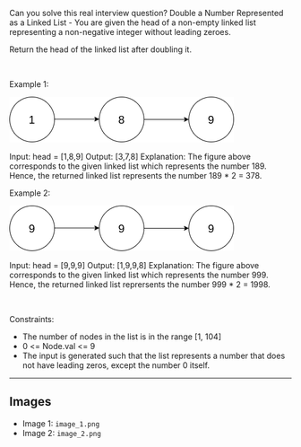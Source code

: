 Can you solve this real interview question? Double a Number Represented as a Linked List - You are given the head of a non-empty linked list representing a non-negative integer without leading zeroes.

Return the head of the linked list after doubling it.

 

Example 1:

![Example 1](./image_1.png)


Input: head = [1,8,9]
Output: [3,7,8]
Explanation: The figure above corresponds to the given linked list which represents the number 189. Hence, the returned linked list represents the number 189 * 2 = 378.


Example 2:

![Example 2](./image_2.png)


Input: head = [9,9,9]
Output: [1,9,9,8]
Explanation: The figure above corresponds to the given linked list which represents the number 999. Hence, the returned linked list reprersents the number 999 * 2 = 1998. 


 

Constraints:

 * The number of nodes in the list is in the range [1, 104]
 * 0 <= Node.val <= 9
 * The input is generated such that the list represents a number that does not have leading zeros, except the number 0 itself.

---

## Images

- Image 1: `image_1.png`
- Image 2: `image_2.png`
